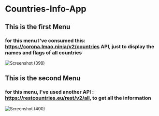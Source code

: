 # Countries-Info-App

## This is the first Menu
### for this menu I've consumed this: https://corona.lmao.ninja/v2/countries API, just to display the names and flags of all countries
![Screenshot (399)](https://user-images.githubusercontent.com/65453492/95514689-07dc0880-09c5-11eb-87d5-4485e7032bba.png)

## This is the second Menu
### for this menu, I've used another API : https://restcountries.eu/rest/v2/all, to get all the information
![Screenshot (400)](https://user-images.githubusercontent.com/65453492/95514694-09a5cc00-09c5-11eb-9e7c-d6e28ba34f82.png)
